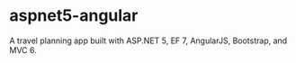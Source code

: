 # aspnet5-angular
A travel planning app built with ASP.NET 5, EF 7, AngularJS, Bootstrap, and MVC 6.
